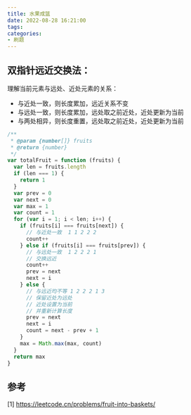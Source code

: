 ```yaml
---
title: 水果成篮
date: 2022-08-28 16:21:00
tags:
categories:
- 刷题
---
```


## 双指针远近交换法：

理解当前元素与远处、近处元素的关系：
- 与近处一致，则长度累加，远近关系不变
- 与远处一致，则长度累加，远处取之前近处，近处更新为当前
- 与两处相异，则长度重置，远处取之前近处，近处更新为当前

```javascript
/**
 * @param {number[]} fruits
 * @return {number}
 */
var totalFruit = function (fruits) {
  var len = fruits.length
  if (len === 1) {
    return 1
  }
  var prev = 0
  var next = 0
  var max = 1
  var count = 1
  for (var i = 1; i < len; i++) {
    if (fruits[i] === fruits[next]) {
      // 与近处一致  1 1 2 2 2
      count++
    } else if (fruits[i] === fruits[prev]) {
      // 与远处一致  1 2 2 2 1
      // 交换远近
      count++
      prev = next
      next = i
    } else {
      // 与远近均不等 1 2 2 2 1 3
      // 保留近处为远处
      // 近处设置为当前
      // 并重新计算长度
      prev = next
      next = i
      count = next - prev + 1
    }
    max = Math.max(max, count)
  }
  return max
}
```

## 参考
[1] https://leetcode.cn/problems/fruit-into-baskets/